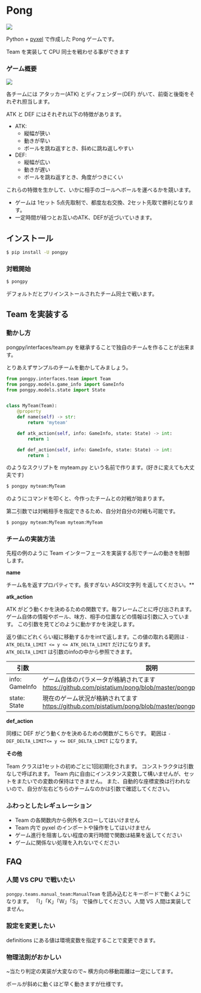 # Pong

![](https://raw.githubusercontent.com/pistatium/pong/master/resources/demo.gif)


Python + [pyxel](https://github.com/kitao/pyxel/blob/master/README.ja.md) で作成した Pong ゲームです。

Team を実装して CPU 同士を戦わせる事ができます


### ゲーム概要

![](https://raw.githubusercontent.com/pistatium/pong/master/resources/about_pong.png)

各チームには アタッカー(ATK) とディフェンダー(DEF) がいて、前衛と後衛をそれぞれ担当します。

ATK と DEF にはそれぞれ以下の特徴があります。

* ATK: 
   * 縦幅が狭い
   * 動きが早い
   * ボールを跳ね返すとき、斜めに跳ね返しやすい
* DEF:
   * 縦幅が広い
   * 動きが遅い
   * ボールを跳ね返すとき、角度がつきにくい
   
 これらの特徴を生かして、いかに相手のゴールへボールを運べるかを競います。
 
* ゲームは 1セット 5点先取制で、都度左右交換、2セット先取で勝利となります。
* 一定時間が経つとお互いのATK、DEFが近づいていきます。


## インストール

```sh
$ pip install -U pongpy
```

### 対戦開始

```sh
$ pongpy
```

デフォルトだとプリインストールされたチーム同士で戦います。


## Team を実装する

### 動かし方

pongpy/interfaces/team.py を継承することで独自のチームを作ることが出来ます。

とりあえずサンプルのチームを動かしてみましょう。

```python
from pongpy.interfaces.team import Team
from pongpy.models.game_info import GameInfo
from pongpy.models.state import State


class MyTeam(Team):
    @property
    def name(self) -> str:
        return 'myteam'

    def atk_action(self, info: GameInfo, state: State) -> int:
        return 1

    def def_action(self, info: GameInfo, state: State) -> int:
        return 1

```

のようなスクリプトを myteam.py という名前で作ります。(好きに変えても大丈夫です)

```sh
$ pongpy myteam:MyTeam
```

のようにコマンドを叩くと、今作ったチームとの対戦が始まります。

第二引数では対戦相手を指定できるため、自分対自分の対戦も可能です。

```sh
$ pongpy myteam:MyTeam myteam:MyTeam
```

### チームの実装方法
先程の例のように Team インターフェースを実装する形でチームの動きを制御します。

__name__

チーム名を返すプロパティです。長すぎない ASCII文字列 を返してください。**

__atk_action__

ATK がどう動くかを決めるための関数です。毎フレームごとに呼び出されます。
ゲーム自体の情報やボール、味方、相手の位置などの情報は引数に入っています。
この引数を見てどのように動かすかを決定します。

返り値にどれくらい縦に移動するかをintで返します。この値の取れる範囲は 
`-ATK_DELTA_LIMIT <= y <= ATK_DELTA_LIMIT` だけになります。
`ATK_DELTA_LIMIT` は引数のinfoの中から参照できます。


| 引数 | 説明 |
----|---- 
| info: GameInfo | ゲーム自体のパラメータが格納されてます https://github.com/pistatium/pong/blob/master/pongpy/models/game_info.py |
| state: State | 現在のゲーム状況が格納されてます https://github.com/pistatium/pong/blob/master/pongpy/models/state.py |


__def_action__

同様に DEF がどう動くかを決めるための関数がこちらです。
範囲は `-DEF_DELTA_LIMIT<= y <= DEF_DELTA_LIMIT` になります。


__その他__

Team クラスは1セットの初めごとに1回初期化されます。
コンストラクタは引数なしで呼ばれます。
Team 内に自由にインスタンス変数して構いませんが、セットをまたいでの変数の保持はできません。
また、自動的な座標変換は行われないので、自分が左右どちらのチームなのかは引数で確認してください。

### ふわっとしたレギュレーション
* Team の各関数内から例外をスローしてはいけません
* Team 内で pyxel のインポートや操作をしてはいけません
* ゲーム進行を阻害しない程度の実行時間で関数は結果を返してください
* ゲームに関係ない処理を入れないでください

## FAQ

### 人間 VS CPU で戦いたい

`pongpy.teams.manual_team:ManualTeam` を読み込むとキーボードで動くようになります。
「I」「K」「W」「S」 で操作してください。人間 VS 人間は実装してません。

### 設定を変更したい

definitions にある値は環境変数を指定することで変更できます。

### 物理法則がおかしい

~当たり判定の実装が大変なので~ 横方向の移動距離は一定にしてます。

ボールが斜めに動くほど早く動きますが仕様です。

